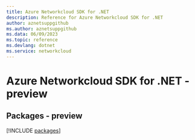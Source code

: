 ```yaml
---
title: Azure Networkcloud SDK for .NET
description: Reference for Azure Networkcloud SDK for .NET
author: aznetsuppgithub
ms.author: aznetsuppgithub
ms.data: 06/09/2023
ms.topic: reference
ms.devlang: dotnet
ms.service: networkcloud
---
```

# Azure Networkcloud SDK for .NET - preview
## Packages - preview
[!INCLUDE [packages](networkcloud-index.md)]